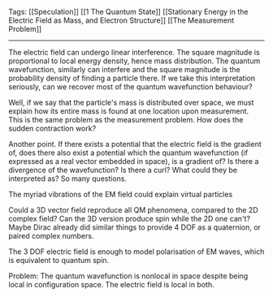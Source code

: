Tags: [[Speculation]] [[1 The Quantum State]] [[Stationary Energy in the Electric Field as Mass, and Electron Structure]] [[The Measurement Problem]]
___
The electric field can undergo linear interference. The square magnitude is proportional to local energy density, hence mass distribution. The quantum wavefunction, similarly can interfere and the square magnitude is the probability density of finding a particle there. If we take this interpretation seriously, can we recover most of the quantum wavefunction behaviour? 

Well, if we say that the particle's mass is distributed over space, we must explain how its entire mass is found at one location upon measurement. This is the same problem as the measurement problem. How does the sudden contraction work? 

Another point. If there exists a potential that the electric field is the gradient of, does there also exist a potential which the quantum wavefunction (if expressed as a real vector embedded in space), is a gradient of? Is there a divergence of the wavefunction? Is there a curl? What could they be interpreted as? So many questions. 

The myriad vibrations of the EM field could explain virtual particles

Could a 3D vector field reproduce all QM phenomena, compared to the 2D complex field? Can the 3D version produce spin while the 2D one can't? Maybe Dirac already did similar things to provide 4 DOF as a quaternion, or paired complex numbers. 

The 3 DOF electric field is enough to model polarisation of EM waves, which is equivalent to quantum spin. 

Problem: The quantum wavefunction is nonlocal in space despite being local in configuration space. The electric field is local in both.